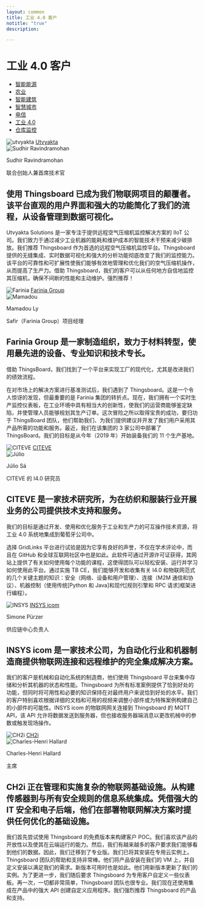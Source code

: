 ```yaml
---
layout: common
title: 工业 4.0 客户
notitle: "true"
description:

---
```


<h1 class="mainTitle industry-4">工业 4.0 客户</h1>

<nav class="customers-nav">
    <ul>
        <li>
            <a href="/industries/smart-energy/">智能能源</a>
        </li>
        <li>
            <a href="/industries/agriculture/">农业</a>
        </li>
        <li>
            <a href="/industries/smart-buildings/">智能建筑</a>
        </li>
        <li>
            <a href="/industries/smart-city/">智慧城市</a>
        </li>
        <li>
            <a href="/industries/telecom/">电信</a>
        </li>
        <li>
            <a href="/industries/industry40/" class="active">工业 4.0</a>
        </li>
        <li>
            <a href="/industries/warehouse-monitoring/">仓库监控</a>
        </li>
    </ul>
</nav>

<div class="customer-block">
    <div class="customer-company">
        <img class="customer-logo" src="/images/customers/utvyakta-logo.png" alt="utvyakta">
        <a class="outlink" href="https://utvyakta.com/" alt="Utvyakta"> Utvyakta </a>
    </div>
    <div class="customer-content">
        <div class="person-container">
            <img class="person-logo" src="/images/customers/sudhir-ravindramohan.png" alt="Sudhir Ravindramohan">
            <div class="person-title">
                <p class="person-name"> Sudhir Ravindramohan </p>
                <p class="person-position"> 联合创始人兼首席技术官 </p>
            </div>
        </div>
        <h2>
            使用 Thingsboard 已成为我们物联网项目的颠覆者。该平台直观的用户界面和强大的功能简化了我们的流程，从设备管理到数据可视化。
        </h2>
        <p>
            Utvyakta Solutions 是一家专注于提供远程空气压缩机监控解决方案的 IIoT 公司。我们致力于通过减少工业机器的能耗和维护成本的智能技术干预来减少碳排放。我们推荐 Thingsboard 作为首选的远程空气压缩机监控平台。Thingsboard 提供的无缝集成、实时数据可视化和强大的分析功能彻底改变了我们的监控能力。该平台的可靠性和可扩展性使我们能够有效地管理和优化我们的空气压缩机操作，从而提高了生产力。借助 Thingsboard，我们的客户可以从任何地方自信地监控其压缩机，确保不间断的性能和主动维护。强烈推荐！
        </p>
    </div>
</div>

<div class="customer-block">
    <div class="customer-company">
        <img class="customer-logo" src="/images/customers/Farinia.png" alt="Farinia">
        <a class="outlink" href="https://www.farinia.com/" alt="Farinia Group"> Farinia Group </a>
    </div>
    <div class="customer-content">
        <div class="person-container">
            <img class="person-logo" src="/images/customers/Mamadou.png" alt="Mamadou">
            <div class="person-title">
                <p class="person-name"> Mamadou Ly </p>
                <p class="person-position"> Safir（Farinia Group）项目经理 </p>
            </div>
        </div>
        <h2>
            Farinia Group 是一家制造组织，致力于材料转型，使用最先进的设备、专业知识和技术专长。
        </h2>
        <p>
            借助 ThingsBoard，我们找到了一个平台来实现工厂的现代化，尤其是改进我们的绩效流程。
        </p>
        <p>
            在对市场上的解决方案进行基准测试后，我们遇到了 Thingsboard。这是一个令人惊讶的发现，但最重要的是 Farinia 集团的转折点。现在，我们拥有一个实时生产监控仪表板，在工业环境中具有相当大的创新性，使我们的运营商能够鉴定缺陷，并使管理人员能够规划其生产订单。这次冒险之所以取得宝贵的成功，要归功于 ThingsBoard 团队，他们帮助我们、为我们提供建议并开发了我们用户采用其产品所需的功能和服务。最近，我们在该集团的 3 家公司中部署了 ThingsBoard。我们的目标是从今年（2019 年）开始装备我们的 11 个生产基地。
        </p>
    </div>
</div>

<div class="customer-block">
    <div class="customer-company">
        <img class="customer-logo" src="/images/customers/citeve.png" alt="CITEVE">
        <a class="outlink" href="https://www.citeve.pt/" alt="CITEVE"> CITEVE </a>
    </div>
    <div class="customer-content">
        <div class="person-container">
            <img class="person-logo" src="/images/customers/julio.jpg" alt="Júlio">
            <div class="person-title">
                <p class="person-name"> Júlio Sá </p>
                <p class="person-position"> CITEVE 的 I4.0 研究员 </p>
            </div>
        </div>
        <h2>
            CITEVE 是一家技术研究所，为在纺织和服装行业开展业务的公司提供技术支持和服务。
        </h2>
        <p>
            我们的目标是通过开发、使用和优化服务于工业和生产力的可互操作技术资源，将工业 4.0 系统地集成到葡萄牙公司中。
        </p>
        <p>
            选择 GridLinks 平台进行试验是因为它享有良好的声誉，不仅在学术评论中，而且在 GitHub 和全球互联网社区中也是如此。此软件可通过开源许可证获得，其网站上提供了有关如何使用每个功能的课程，这使得团队可以轻松安装、运行并学习如何使用此平台。通过实施 TB CE，我们能够开发和收集有关 I4.0 和物联网范式的几个关键主题的知识：安全（网络、设备和用户管理）、连接（M2M 通信和协议）、机器控制（使用传统[Python 和 Java]和现代[规则引擎和 RPC 请求]框架进行编程）。
        </p>
    </div>
</div>

<div class="customer-block">
    <div class="customer-company">
        <img class="customer-logo" src="/images/customers/insystec.jpg" alt="INSYS">
        <a class="outlink" href="https://www.insys-icom.com/" alt="INSYS icom"> INSYS icom </a>
    </div>
    <div class="customer-content">
        <div class="person-container">
            <div class="person-title">
                <p class="person-name"> Simone Pürzer </p>
                <p class="person-position"> 供应链中心负责人 </p>
            </div>
        </div>
        <h2>
            INSYS icom 是一家技术公司，为自动化行业和机器制造商提供物联网连接和远程维护的完全集成解决方案。
        </h2>
        <p>
            我们的客户是机械和自动化系统的制造商，他们使用 Thingsboard 平台来集中存储和分析其机器的状态和性能。Thingsboard 为所有标准案例提供了恰到好处的功能，但同时将可用性和必要的知识保持在对最终用户来说恰到好处的水平。我们的客户特别喜欢根据详细的文档和可用的视频来调整小部件或为特殊案例构建自己的小部件的可能性。INSYS icom 的物联网网关连接到 Thingsboard 的 MQTT API，该 API 允许将数据发送到服务器，但也接收服务器端消息以更改机械中的参数或触发现场操作。
        </p>
    </div>
</div>

<div class="customer-block">
    <div class="customer-company">
        <img class="customer-logo" src="/images/customers/ch2i.jpg" alt="CH2i">
        <a class="outlink" href="https://ch2i.eu/" alt="CH2i"> CH2i </a>
    </div>
    <div class="customer-content">
        <div class="person-container">
            <img class="person-logo" src="/images/customers/charles-henri.jpg" alt="Charles-Henri Hallard">
            <div class="person-title">
                <p class="person-name"> Charles-Henri Hallard </p>
                <p class="person-position"> 主席 </p>
            </div>
        </div>
        <h2>
            CH2i 正在管理和实施复杂的物联网基础设施。从构建传感器到与所有安全规则的信息系统集成。凭借强大的 IT 安全和电子后端，他们在部署物联网解决方案时提供任何优化的基础设施。
        </h2>
        <p>
            我们首先尝试使用 Thingsboard 的免费版本来构建客户 POC。我们喜欢该产品的开放性以及使其在云端运行的能力。然后，我们有越来越多的客户要求我们能够看到他们的数据。因此，我们迁移到了专业版。我们已将其安装在专用云实例上。Thingsboard 团队的帮助和支持非常棒。他们将产品安装在我们的 VM 上，并自定义安装以满足我们的需求。新版本可用时也是如此。他们用新版本更新了我们的实例。为了更进一步，我们随后要求 Thingsboard 为专用客户自定义一些仪表板。再一次，一切都非常简单，Thingsboard 团队也很专业。我们现在还使用集成在产品中的强大 API 创建自定义应用程序。我们强烈推荐 Thingsboard 的产品和支持。
        </p>
    </div>
</div>